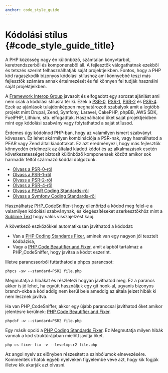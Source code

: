 ```yaml
---
anchor: code_style_guide
---
```


# Kódolási stílus {#code_style_guide_title}

A PHP közösség nagy én különböző, számtalan könyvtárból, keretrendszerből és komponensből áll. A fejlesztők válogathatnak
ezekből és tetszés szerint felhasználhatják saját projektjeikben. Fontos, hogy a PHP kód ragaszkodik bizonyos kódolási stílushoz
ami könnyebbé teszi más fejlesztők számára annak értelmezését és fel könnyen fel tudják használni saját projektjeikben.

A [Framework Interop Group][fig] javasolt és elfogadott egy sorozat ajánlást ami nem csak a kódolási stílusra tér ki. Ezek a
[PSR-0][psr0], [PSR-1][psr1], [PSR-2][psr2] és [PSR-4][psr4]. Ezek az ajánlások tulajdonképpen meghatározott szabályok amit
a legtöbb projekt mint Drupal, Zend, Symfony, Laravel, CakePHP, phpBB, AWS SDK, FuelPHP, Lithium, stb. elfogadtak. Használhatod
őket saját projektjeidben mint egy kódolási szabvány vagy folytathatod a saját stílusod.

Érdemes úgy kódolnod PHP-ban, hogy az valamilyen ismert szabványt kövessen. Ez lehet akármilyen kombinációja a PSR-nak, vagy
hasnálhatod a PEAR vagy Zend által kiadottakat. Ez azt eredményezi, hogy más fejlesztők könnyedén értelmezik az általad kiadott kódot és az alkalmazások esetén következetességet biztosít különböző komponensek között amikor sok harmadik féltől származó kóddal dolgozunk.


* [Olvass a PSR-0-ról][psr0]
* [Olvass a PSR-1-ről][psr1]
* [Olvass a PSR-2-ről][psr2]
* [Olvass a PSR-4-ről][psr4]
* [Olvass a PEAR Coding Standards-ről][pear-cs]
* [Olvass a Symfony Coding Standards-ről][symfony-cs]

Használhatsz [PHP_CodeSniffer][phpcs]-t hogy ellenőrizd a kódod meg felel-e a valamilyen kódolási szabványnak, és kiegészítéseket szerkesztőkhöz mint a [Sublime Text][st-cs] hogy valós visszajelzést kapj.

A következő eszközökkel automatikusan javíthatod a kódodat:

- Van a [PHP Coding Standards Fixer][phpcsfixer], aminek van egy nagyon jól tesztelt kódbázisa,
- Vagy a [PHP Code Beautifier and Fixer][phpcbf], amit alapból tartalmaz a PHP_CodeSniffer, hogy javítsa a kódot eszerint.

Illetve parancssorból futtathatod a phpcs parancsot:

    phpcs -sw --standard=PSR2 file.php

Megmutatja a hibákat és részletezi hogyan javíthatod meg.
Ez a parancs akkor is jó lehet, ha együtt használjuk egy git hook-al, ugyanis bizonyos branch-okba a kód addig nem kerül bele ameddig az általa jelzet hibák ki nem lesznek javítva.

Ha van PHP_CodeSniffer, akkor egy újabb paranccsal javíthatod őket amikor jelentésre kerülnek:
[PHP Code Beautifier and Fixer][phpcbf].

    phpcbf -w --standard=PSR2 file.php

Egy másik opció a [PHP Coding Standards Fixer][phpcsfixer].
Ez Megmutatja milyen hibák vannak a kód struktúrájában mielőtt javítja őket.

    php-cs-fixer fix -v --level=psr2 file.php

Az angol nyelv az előnyben részesített a szinbólumok elnevezésére. Kommentek írhatok egyéb nyelveken figyelembe véve azt, hogy kik fogják illetve kik akarják azt olvasni.


[fig]: http://www.php-fig.org/
[psr0]: http://www.php-fig.org/psr/psr-0/
[psr1]: http://www.php-fig.org/psr/psr-1/
[psr2]: http://www.php-fig.org/psr/psr-2/
[psr4]: http://www.php-fig.org/psr/psr-4/
[pear-cs]: http://pear.php.net/manual/en/standards.php
[symfony-cs]: http://symfony.com/doc/current/contributing/code/standards.html
[phpcs]: http://pear.php.net/package/PHP_CodeSniffer/
[phpcbf]: https://github.com/squizlabs/PHP_CodeSniffer/wiki/Fixing-Errors-Automatically
[st-cs]: https://github.com/benmatselby/sublime-phpcs
[phpcsfixer]: http://cs.sensiolabs.org/

